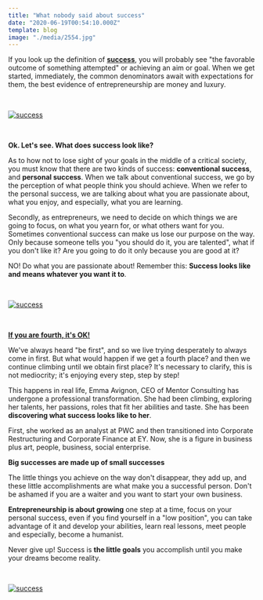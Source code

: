 ```yaml
---
title: "What nobody said about success"
date: "2020-06-19T00:54:10.000Z"
template: blog
image: "./media/2554.jpg"
---
```


If you look up the definition of **[success](https://dictionary.cambridge.org/es/diccionario/ingles/success)**, you will probably see "the favorable outcome of something attempted" or achieving an aim or goal. When we get started, immediately, the common denominators await with expectations for them, the best evidence of entrepreneurship are money and luxury.

<Br>

[![success](media/pasted-image-0-1.png)](#)

<Br>

<title-2>**Ok. Let's see. What does success look like?**</title-2>

As to how not to lose sight of your goals in the middle of a critical society, you must know that there are two kinds of success: **conventional success**, and **personal success**. When we talk about conventional success, we go by the perception of what people think you should achieve. When we refer to the personal success, we are talking about what you are passionate about, what you enjoy, and especially, what you are learning.

Secondly, as entrepreneurs, we need to decide on which things we are going to focus, on what you yearn for, or what others want for you. Sometimes conventional success can make us lose our purpose on the way. Only because someone tells you "you should do it, you are talented", what if you don't like it? Are you going to do it only because you are good at it?

NO! Do what you are passionate about! Remember this: **Success looks like and means whatever you want it to**.

<Br>

[![success](media/brendan-church-182747-unsplash.jpg)](#)

<Br>

<title-3>[**If you are fourth, it's OK!** ](https://www.forbes.com/sites/shavonlindley/2018/08/08/four-questions-to-define-real-success-at-work/#63d20f085ae7)</title-3>

We've always heard "be first", and so we live trying desperately to always come in first. But what would happen if we get a fourth place? and then we continue climbing until we obtain first place? It's necessary to clarify, this is not mediocrity; it's enjoying every step, step by step!

This happens in real life, Emma Avignon, CEO of Mentor Consulting has undergone a professional transformation. She had been climbing, exploring her talents, her passions, roles that fit her abilities and taste. She has been **discovering what success looks like to her**.

First, she worked as an analyst at PWC and then transitioned into Corporate Restructuring and Corporate Finance at EY. Now, she is a figure in business plus art, people, business, social enterprise.

<title-4>**Big successes are made up of small successes**</title-4>

The little things you achieve on the way don't disappear, they add up, and these little accomplishments are what make you a successful person. Don't be ashamed if you are a waiter and you want to start your own business.

**Entrepreneurship is about growing** one step at a time, focus on your personal success, even if you find yourself in a "low position", you can take advantage of it and develop your abilities, learn real lessons, meet people and especially, become a humanist.

Never give up! Success is **the little goals** you accomplish until you make your dreams become reality.

<Br>

[![success](media/nonsap-visuals-760215-unsplash.jpg)](#)

<Br>


